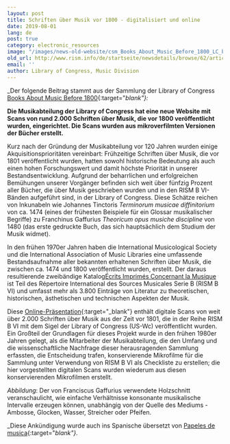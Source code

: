 ```yaml
---
layout: post
title: Schriften über Musik vor 1800 - digitalisiert und online
date: 2019-08-01
lang: de
post: true
category: electronic_resources
image: "/images/news-old-website/csm_Books_About_Music_Before_1800_LC_b26d82da89.jpg"
old_url: http://www.rism.info/de/startseite/newsdetails/browse/62/article/64/books-about-music-before-1800-digitized-and-online.html
email: ''
author: Library of Congress, Music Division
---
```



_Der folgende Beitrag stammt aus der Sammlung der Library of Congress [Books About Music Before 1800](https://www.loc.gov/collections/books-about-music-before-1800/about-this-collection/){:target="_blank"}:_

**Die Musikabteilung der Library of Congress hat eine neue Website mit Scans von rund 2.000 Schriften über Musik, die vor 1800 veröffentlicht wurden, eingerichtet. Die Scans wurden aus mikroverfilmten Versionen der Bücher erstellt.**

Kurz nach der Gründung der Musikabteilung vor 120 Jahren wurden einige Akquisitionsprioritäten vereinbart: Frühzeitige Schriften über Musik, die vor 1801 veröffentlicht wurden, hatten sowohl historische Bedeutung als auch einen hohen Forschungswert und damit höchste Priorität in unserer Bestandsentwicklung. Aufgrund der beharrlichen und erfolgreichen Bemühungen unserer Vorgänger befinden sich weit über fünfzig Prozent aller Bücher, die über Musik geschrieben wurden und in den RISM B VI-Bänden aufgeführt sind, in der Library of Congress. Diese Schätze reichen von Inkunabeln wie Johannes Tinctoris _Terminorum musicae diffinitorium_ von ca. 1474 (eines der frühesten Beispiele für ein Glossar musikalischer Begriffe) zu Franchinus Gaffurius _Theoricum opus musiche discipline_ von 1480 (das erste gedruckte Buch, das sich hauptsächlich dem Studium der Musik widmet).

In den frühen 1970er Jahren haben die International Musicological Society und die International Association of Music Libraries eine umfassende Bestandsaufnahme aller bekannten erhaltenen Schriften über Musik, die zwischen ca. 1474 und 1800 veröffentlicht wurden, erstellt. Der daraus resultierende zweibändige Katalog[Écrits Imprimés Concernant la Musique](/de/publikationen.html#c2619) ist Teil des Répertoire International des Sources Musicales Serie B (RISM B VI) und umfasst mehr als 3.800 Einträge von Literatur zu theoretischen, historischen, ästhetischen und technischen Aspekten der Musik.

Diese [Online-Präsentation](https://www.loc.gov/collections/books-about-music-before-1800/){:target="_blank"} enthält digitale Scans von weit über 2.000 Schriften über Musik aus der Zeit vor 1801, die in der Reihe RISM B VI mit dem Sigel der Library of Congress (US-Wc) veröffentlicht wurden. Ein Großteil der Grundlagen für dieses Projekt wurde in den frühen 1980er Jahren gelegt, als die Mitarbeiter der Musikabteilung, die den Umfang und die wissenschaftliche Nachfrage dieser herausragenden Sammlung erfassten, die Entscheidung trafen, konservierende Mikrofilme für die Sammlung unter Verwendung von RISM B VI als Checkliste zu erstellen; die hier vorgestellten digitalen Scans wurden wiederum aus diesen konservierenden Mikrofilmen erstellt.

_Abbildung_: Der von Franciscus Gaffurius verwendete Holzschnitt veranschaulicht, wie einfache Verhältnisse konsonante musikalische Intervalle erzeugen können, unabhängig von der Quelle des Mediums - Ambosse, Glocken, Wasser, Streicher oder Pfeifen.

_Diese Ankündigung wurde auch ins Spanische übersetzt von [Papeles de musica](https://papelesdemusica.wordpress.com/2019/07/30/disponibles-a-texto-completo-dos-mil-libros-sobre-musica-de-la-loc-anteriores-a-1800/){:target="_blank"}._



<script type="text/javascript">var switchTo5x=true;</script><script type="text/javascript" src="http://w.sharethis.com/button/buttons.js"></script><script type="text/javascript">stLight.options({publisher: "9b601438-1ce1-49d8-bfd7-9cff5df54c17", doNotHash: false, doNotCopy: false, hashAddressBar: false});</script>